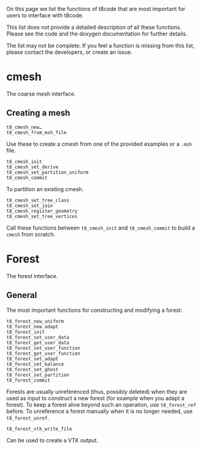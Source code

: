 On this page we list the functions of t8code that are most important for users to interface with t8code.

This list does not provide a detailed description of all these functions. Please see the code and the doxygen documentation for further details.

The list may not be complete. If you feel a function is missing from this list, please contact the developers, or create an issue.

# cmesh

The coarse mesh interface.

## Creating a mesh

```
t8_cmesh_new…
t8_cmesh_from_msh_file
```

Use these to create a cmesh from one of the provided examples or a `.msh` file.

```
t8_cmesh_init
t8_cmesh_set_derive
t8_cmesh_set_partition_uniform
t8_cmesh_commit
```
To partition an existing cmesh.

```
t8_cmesh_set_tree_class
t8_cmesh_set_join
t8_cmesh_register_geometry
t8_cmesh_set_tree_vertices
```
Call these functions between `t8_cmesh_init` and `t8_cmesh_commit` to build a `cmesh` from scratch.

# Forest

The forest interface.

## General

The most important functions for constructing and modifying a forest:

```
t8_forest_new_uniform
t8_forest_new_adapt
t8_forest_init
t8_forest_set_user_data
t8_forest_get_user_data
t8_forest_set_user_function
t8_forest_get_user_function
t8_forest_set_adapt
t8_forest_set_balance
t8_forest_set_ghost
t8_forest_set_partition
t8_forest_commit
```

Forests are usually unreferenced (thus, possibly deleted) when they are used as input to construct a new forest (for example when you adapt a forest). To keep a forest alive beyond such an operation, use `t8_forest_ref` before.
To unreference a forest manually when it is no longer needed, use `t8_forest_unref`.

```
t8_forest_vtk_write_file
```
Can be used to create a VTK output.